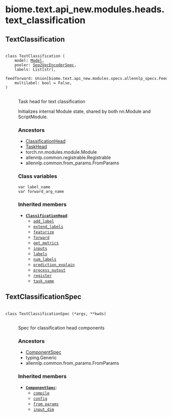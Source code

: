 # biome.text.api_new.modules.heads.text_classification <Badge text="Module"/>
<dl>
<h2 id="biome.text.api_new.modules.heads.text_classification.TextClassification">TextClassification <Badge text="Class"/></h2>
<dt>
<div class="language-python extra-class">
<pre class="language-python">
    <code>
<span class="token keyword">class</span> <span class="ident">TextClassification</span> (</span>
    <span>model: <a title="biome.text.api_new.model.Model" href="../../model.html#biome.text.api_new.model.Model">Model</a></span><span>,</span>
    <span>pooler: <a title="biome.text.api_new.modules.specs.allennlp_specs.Seq2VecEncoderSpec" href="../specs/allennlp_specs.html#biome.text.api_new.modules.specs.allennlp_specs.Seq2VecEncoderSpec">Seq2VecEncoderSpec</a></span><span>,</span>
    <span>labels: List[str]</span><span>,</span>
    <span>feedforward: Union[biome.text.api_new.modules.specs.allennlp_specs.FeedForwardSpec, NoneType] = None</span><span>,</span>
    <span>multilabel: bool = False</span><span>,</span>
<span>)</span>
    </code></pre></div>
</dt>
<dd>
<div class="desc"><p>Task head for text classification</p>
<p>Initializes internal Module state, shared by both nn.Module and ScriptModule.</p></div>
<h3>Ancestors</h3>
<ul class="hlist">
<li><a title="biome.text.api_new.modules.heads.classification.defs.ClassificationHead" href="classification/defs.html#biome.text.api_new.modules.heads.classification.defs.ClassificationHead">ClassificationHead</a></li>
<li><a title="biome.text.api_new.modules.heads.defs.TaskHead" href="defs.html#biome.text.api_new.modules.heads.defs.TaskHead">TaskHead</a></li>
<li>torch.nn.modules.module.Module</li>
<li>allennlp.common.registrable.Registrable</li>
<li>allennlp.common.from_params.FromParams</li>
</ul>
<h3>Class variables</h3>
<dl>
<dt id="biome.text.api_new.modules.heads.text_classification.TextClassification.label_name"><code class="name">var <span class="ident">label_name</span></code></dt>
<dd>
<div class="desc"></div>
</dd>
<dt id="biome.text.api_new.modules.heads.text_classification.TextClassification.forward_arg_name"><code class="name">var <span class="ident">forward_arg_name</span></code></dt>
<dd>
<div class="desc"></div>
</dd>
</dl>
<h3>Inherited members</h3>
<ul class="hlist">
<li><code><b><a title="biome.text.api_new.modules.heads.classification.defs.ClassificationHead" href="classification/defs.html#biome.text.api_new.modules.heads.classification.defs.ClassificationHead">ClassificationHead</a></b></code>:
<ul class="hlist">
<li><code><a title="biome.text.api_new.modules.heads.classification.defs.ClassificationHead.add_label" href="classification/defs.html#biome.text.api_new.modules.heads.classification.defs.ClassificationHead.add_label">add_label</a></code></li>
<li><code><a title="biome.text.api_new.modules.heads.classification.defs.ClassificationHead.extend_labels" href="defs.html#biome.text.api_new.modules.heads.defs.TaskHead.extend_labels">extend_labels</a></code></li>
<li><code><a title="biome.text.api_new.modules.heads.classification.defs.ClassificationHead.featurize" href="defs.html#biome.text.api_new.modules.heads.defs.TaskHead.featurize">featurize</a></code></li>
<li><code><a title="biome.text.api_new.modules.heads.classification.defs.ClassificationHead.forward" href="defs.html#biome.text.api_new.modules.heads.defs.TaskHead.forward">forward</a></code></li>
<li><code><a title="biome.text.api_new.modules.heads.classification.defs.ClassificationHead.get_metrics" href="classification/defs.html#biome.text.api_new.modules.heads.classification.defs.ClassificationHead.get_metrics">get_metrics</a></code></li>
<li><code><a title="biome.text.api_new.modules.heads.classification.defs.ClassificationHead.inputs" href="defs.html#biome.text.api_new.modules.heads.defs.TaskHead.inputs">inputs</a></code></li>
<li><code><a title="biome.text.api_new.modules.heads.classification.defs.ClassificationHead.labels" href="defs.html#biome.text.api_new.modules.heads.defs.TaskHead.labels">labels</a></code></li>
<li><code><a title="biome.text.api_new.modules.heads.classification.defs.ClassificationHead.num_labels" href="defs.html#biome.text.api_new.modules.heads.defs.TaskHead.num_labels">num_labels</a></code></li>
<li><code><a title="biome.text.api_new.modules.heads.classification.defs.ClassificationHead.prediction_explain" href="defs.html#biome.text.api_new.modules.heads.defs.TaskHead.prediction_explain">prediction_explain</a></code></li>
<li><code><a title="biome.text.api_new.modules.heads.classification.defs.ClassificationHead.process_output" href="defs.html#biome.text.api_new.modules.heads.defs.TaskHead.process_output">process_output</a></code></li>
<li><code><a title="biome.text.api_new.modules.heads.classification.defs.ClassificationHead.register" href="defs.html#biome.text.api_new.modules.heads.defs.TaskHead.register">register</a></code></li>
<li><code><a title="biome.text.api_new.modules.heads.classification.defs.ClassificationHead.task_name" href="defs.html#biome.text.api_new.modules.heads.defs.TaskHead.task_name">task_name</a></code></li>
</ul>
</li>
</ul>
</dd>
<h2 id="biome.text.api_new.modules.heads.text_classification.TextClassificationSpec">TextClassificationSpec <Badge text="Class"/></h2>
<dt>
<div class="language-python extra-class">
<pre class="language-python">
    <code>
<span class="token keyword">class</span> <span class="ident">TextClassificationSpec</span> (*args, **kwds)</span>
    </code></pre></div>
</dt>
<dd>
<div class="desc"><p>Spec for classification head components</p></div>
<h3>Ancestors</h3>
<ul class="hlist">
<li><a title="biome.text.api_new.modules.specs.defs.ComponentSpec" href="../specs/defs.html#biome.text.api_new.modules.specs.defs.ComponentSpec">ComponentSpec</a></li>
<li>typing.Generic</li>
<li>allennlp.common.from_params.FromParams</li>
</ul>
<h3>Inherited members</h3>
<ul class="hlist">
<li><code><b><a title="biome.text.api_new.modules.specs.defs.ComponentSpec" href="../specs/defs.html#biome.text.api_new.modules.specs.defs.ComponentSpec">ComponentSpec</a></b></code>:
<ul class="hlist">
<li><code><a title="biome.text.api_new.modules.specs.defs.ComponentSpec.compile" href="../specs/defs.html#biome.text.api_new.modules.specs.defs.ComponentSpec.compile">compile</a></code></li>
<li><code><a title="biome.text.api_new.modules.specs.defs.ComponentSpec.config" href="../specs/defs.html#biome.text.api_new.modules.specs.defs.ComponentSpec.config">config</a></code></li>
<li><code><a title="biome.text.api_new.modules.specs.defs.ComponentSpec.from_params" href="../specs/defs.html#biome.text.api_new.modules.specs.defs.ComponentSpec.from_params">from_params</a></code></li>
<li><code><a title="biome.text.api_new.modules.specs.defs.ComponentSpec.input_dim" href="../specs/defs.html#biome.text.api_new.modules.specs.defs.ComponentSpec.input_dim">input_dim</a></code></li>
</ul>
</li>
</ul>
</dd>
</dl>